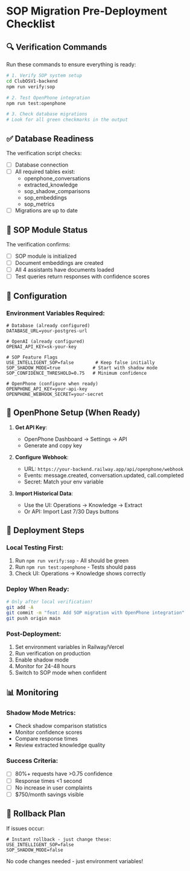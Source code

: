 # SOP Migration Pre-Deployment Checklist

## 🔍 Verification Commands

Run these commands to ensure everything is ready:

```bash
# 1. Verify SOP system setup
cd ClubOSV1-backend
npm run verify:sop

# 2. Test OpenPhone integration
npm run test:openphone

# 3. Check database migrations
# Look for all green checkmarks in the output
```

## ✅ Database Readiness

The verification script checks:
- [ ] Database connection
- [ ] All required tables exist:
  - openphone_conversations
  - extracted_knowledge
  - sop_shadow_comparisons
  - sop_embeddings
  - sop_metrics
- [ ] Migrations are up to date

## 🧠 SOP Module Status

The verification confirms:
- [ ] SOP module is initialized
- [ ] Document embeddings are created
- [ ] All 4 assistants have documents loaded
- [ ] Test queries return responses with confidence scores

## 🔧 Configuration

### Environment Variables Required:
```env
# Database (already configured)
DATABASE_URL=your-postgres-url

# OpenAI (already configured)
OPENAI_API_KEY=sk-your-key

# SOP Feature Flags
USE_INTELLIGENT_SOP=false        # Keep false initially
SOP_SHADOW_MODE=true            # Start with shadow mode
SOP_CONFIDENCE_THRESHOLD=0.75   # Minimum confidence

# OpenPhone (configure when ready)
OPENPHONE_API_KEY=your-api-key
OPENPHONE_WEBHOOK_SECRET=your-secret
```

## 📱 OpenPhone Setup (When Ready)

1. **Get API Key**:
   - OpenPhone Dashboard → Settings → API
   - Generate and copy key

2. **Configure Webhook**:
   - URL: `https://your-backend.railway.app/api/openphone/webhook`
   - Events: message.created, conversation.updated, call.completed
   - Secret: Match your env variable

3. **Import Historical Data**:
   - Use the UI: Operations → Knowledge → Extract
   - Or API: Import Last 7/30 Days buttons

## 🚀 Deployment Steps

### Local Testing First:
1. Run `npm run verify:sop` - All should be green
2. Run `npm run test:openphone` - Tests should pass
3. Check UI: Operations → Knowledge shows correctly

### Deploy When Ready:
```bash
# Only after local verification!
git add -A
git commit -m "feat: Add SOP migration with OpenPhone integration"
git push origin main
```

### Post-Deployment:
1. Set environment variables in Railway/Vercel
2. Run verification on production
3. Enable shadow mode
4. Monitor for 24-48 hours
5. Switch to SOP mode when confident

## 📊 Monitoring

### Shadow Mode Metrics:
- Check shadow comparison statistics
- Monitor confidence scores
- Compare response times
- Review extracted knowledge quality

### Success Criteria:
- [ ] 80%+ requests have >0.75 confidence
- [ ] Response times <1 second
- [ ] No increase in user complaints
- [ ] $750/month savings visible

## 🔄 Rollback Plan

If issues occur:
```env
# Instant rollback - just change these:
USE_INTELLIGENT_SOP=false
SOP_SHADOW_MODE=false
```

No code changes needed - just environment variables!